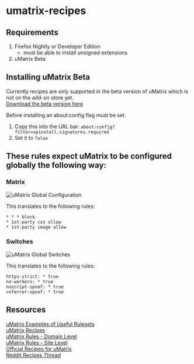 # umatrix-recipes
## Requirements
1. Firefox Nightly or Developer Edition 
    * must be able to install unsigned extensions
2. uMatrix Beta

## Installing uMatrix Beta
Currently recipes are only supported in the beta version of uMatrix which is not on the add-on store yet.    
[Download the beta version here](https://github.com/gorhill/uMatrix/releases)  
    
Before installing an about:config flag must be set.    
1. Copy this into the URL bar: `about:config?filter=xpinstall.signatures.required`
2. Set it to `false`

## These rules expect uMatrix to be configured globally the following way:
### Matrix
![uMatrix Global Configuration](https://github.com/themagicteeth/umatrix-recipes/raw/master/imgs/uMatrixGloablConfig.JPG "uMatrix Global Configuration")
 
This translates to the following rules:
```
* * * block
* 1st-party css allow
* 1st-party image allow
```

### Switches
![uMatrix Global Switches](https://github.com/themagicteeth/umatrix-recipes/raw/master/imgs/uMatrixGloablSwitches.JPG "uMatrix Global Switches")

This translates to the following rules:
```
https-strict: * true
no-workers: * true
noscript-spoof: * true
referrer-spoof: * true
```

## Resources    
[uMatrix Examples of Useful Rulesets](https://github.com/gorhill/uMatrix/wiki/Examples-of-useful-rulesets)    
[uMatrix Recipes](https://github.com/kristerkari/umatrix-recipes)    
[uMatrix Rules - Domain Level](https://github.com/uMatrix-Rules/uMatrix-Rules-Domain)    
[uMatrix Rules - Site Level](https://github.com/uMatrix-Rules/uMatrix-Rules-Site)    
[Official Recipes for uMatrix](https://github.com/uBlockOrigin/uAssets/blob/master/recipes/recipes_en.txt)    
[Reddit Recipes Thread](https://www.reddit.com/r/uMatrix/comments/7v5zrq/recipes/)    